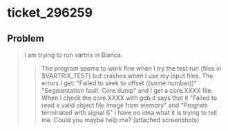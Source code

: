 # ticket_296259


## Problem

> I am trying to run vartrix in Bianca.
> > The program seems to work fine when I try the test run (files in $VARTRIX_TEST) but crashes when I use my input files.
> The errors I get:
> "Failed to seek to offset ((some number))"
>  "Segmentation fault. Core dump" and I get a core.XXXX file. When I check the core.XXXX with gdb it says that it "Failed to read a valid object file image from memory" and "Program terminated with signal 6"
> I have no idea what it is trying to tell me. Could you maybe help me?
> (attached screenshots)

